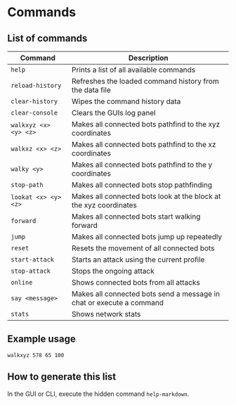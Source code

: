 # Commands

## List of commands

| Command               | Description                                                          |
|-----------------------|----------------------------------------------------------------------|
| `help`                | Prints a list of all available commands                              |
| `reload-history`      | Refreshes the loaded command history from the data file              |
| `clear-history`       | Wipes the command history data                                       |
| `clear-console`       | Clears the GUIs log panel                                            |
| `walkxyz <x> <y> <z>` | Makes all connected bots pathfind to the xyz coordinates             |
| `walkxz <x> <z>`      | Makes all connected bots pathfind to the xz coordinates              |
| `walky <y>`           | Makes all connected bots pathfind to the y coordinates               |
| `stop-path`           | Makes all connected bots stop pathfinding                            |
| `lookat <x> <y> <z>`  | Makes all connected bots look at the block at the xyz coordinates    |
| `forward`             | Makes all connected bots start walking forward                       |
| `jump`                | Makes all connected bots jump up repeatedly                          |
| `reset`               | Resets the movement of all connected bots                            |
| `start-attack`        | Starts an attack using the current profile                           |
| `stop-attack`         | Stops the ongoing attack                                             |
| `online`              | Shows connected bots from all attacks                                |
| `say <message>`       | Makes all connected bots send a message in chat or execute a command |
| `stats`               | Shows network stats                                                  |

## Example usage

`walkxyz 578 65 100`

## How to generate this list

In the GUI or CLI, execute the hidden command `help-markdown`.
